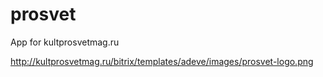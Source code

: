 # prosvet
App for kultprosvetmag.ru

http://kultprosvetmag.ru/bitrix/templates/adeve/images/prosvet-logo.png
